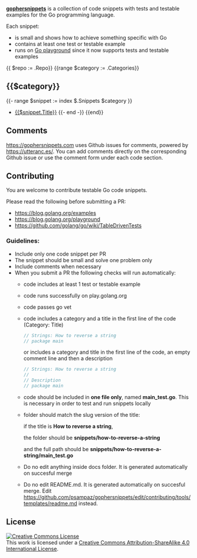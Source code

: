 **[gophersnippets](https://gophersnippets.com)** is a collection of code snippets with tests and testable examples for the Go programming language. 

Each snippet:
 - is small and shows how to achieve something specific with Go 
 - contains at least one test or testable example
 - runs on [Go playground](https://play.golang.org/) since it now supports tests and testable examples  

{{ $repo := .Repo}}
{{range $category := .Categories}}
## {{$category}}
{{- range $snippet := index $.Snippets $category }}
 - [{{$snippet.Title}}](https://gophersnippets.com/{{$snippet.DirectoryName}})
{{- end -}}
{{end}}

## Comments

https://gophersnippets.com uses Github issues for comments, powered by https://utteranc.es/. You can add comments directly on the corresponding Github issue or use the comment form under each code section. 

## Contributing

You are welcome to contribute testable Go code snippets.

Please read the following before submitting a PR:
- https://blog.golang.org/examples
- https://blog.golang.org/playground
- https://github.com/golang/go/wiki/TableDrivenTests

### Guidelines:

- Include only one code snippet per PR
- The snippet should be small and solve one problem only
- Include comments when necessary
- When you submit a PR the following checks will run automatically:
  - code includes at least 1 test or testable example
  - code runs successfully on play.golang.org
  - code passes go vet
  - code includes a category and a title in the first line of the code (Category: Title)
    ```go
    // Strings: How to reverse a string
    // package main
    ```
    or includes a category and title in the first line of the code, an empty comment line and then a description
    ```go
    // Strings: How to reverse a string
    //
    // Description
    // package main
    ```
  - code should be included in **one file only**, named **main_test.go**. This is necessary in order to test and run snippets locally
  - folder should match the slug version of the title:
    
    if the title is **How to reverse a string**, 
    
    the folder should be **snippets/how-to-reverse-a-string**
    
    and the full path should be **snippets/how-to-reverse-a-string/main_test.go**
  - Do no edit anything inside docs folder. It is generated automatically on succesful merge  
  - Do no edit README.md. It is generated automatically on succesful merge. Edit https://github.com/psampaz/gophersnippets/edit/contributing/tools/templates/readme.md instead.
    
## License
<a rel="license" href="http://creativecommons.org/licenses/by-sa/4.0/"><img alt="Creative Commons License" style="border-width:0" src="https://i.creativecommons.org/l/by-sa/4.0/88x31.png" /></a><br />This work is licensed under a <a rel="license" href="http://creativecommons.org/licenses/by-sa/4.0/">Creative Commons Attribution-ShareAlike 4.0 International License</a>.
